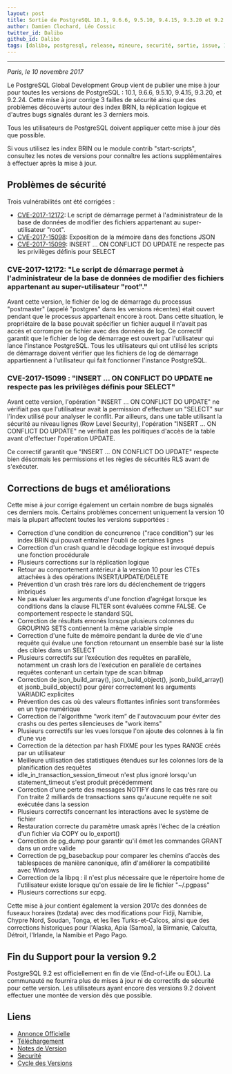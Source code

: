 ```yaml
---
layout: post
title: Sortie de PostgreSQL 10.1, 9.6.6, 9.5.10, 9.4.15, 9.3.20 et 9.2.24 
author: Damien Clochard, Léo Cossic
twitter_id: Dalibo
github_id: Dalibo
tags: [dalibo, postgresql, release, mineure, securité, sortie, issue, 10.1]
---
```


---

*Paris, le 10 novembre 2017*

Le PostgreSQL Global Development Group vient de publier une mise à jour pour toutes les versions de PostgreSQL : 10.1, 9.6.6, 9.5.10, 9.4.15, 9.3.20, et 9.2.24. Cette mise à jour corrige 3 failles de sécurité ainsi que des problèmes découverts autour des index BRIN, la réplication logique et d'autres bugs signalés durant les 3 derniers mois. 

Tous les utilisateurs de PostgreSQL doivent appliquer cette mise à jour dès que possible.

<!--MORE-->

Si vous utilisez les index BRIN ou le module contrib "start-scripts", consultez les notes de versions pour connaître les actions supplémentaires à effectuer après la mise à jour. 

## Problèmes de sécurité

Trois vulnérabilités ont été corrigées :

* [CVE-2017-12172](https://access.redhat.com/security/cve/CVE-2017-12172): Le script de démarrage permet à l'administrateur de la base de données de modifier des fichiers appartenant au super-utilisateur "root".
* [CVE-2017-15098](https://access.redhat.com/security/cve/CVE-2017-15098): Exposition de la mémoire dans des fonctions JSON 
* [CVE-2017-15099](https://access.redhat.com/security/cve/CVE-2017-15099): INSERT ... ON CONFLICT DO UPDATE ne respecte pas les privilèges définis pour SELECT

### CVE-2017-12172: "Le script de démarrage permet à l'administrateur de la base de données de modifier des fichiers appartenant au super-utilisateur "root"."

Avant cette version, le fichier de log de démarrage du processus "postmaster" (appelé "postgres" dans les versions récentes) était ouvert pendant que le processus appartenait encore à root. Dans cette situation, le propriétaire de la base pouvait spécifier un fichier auquel il n'avait pas accès et corrompre ce fichier avec des données de log. Ce correctif garantit que le fichier de log de démarrage est ouvert par l'utilisateur qui lance l'instance PostgreSQL. Tous les utilisateurs qui ont utilisé les scripts de démarrage doivent vérifier que les fichiers de log de démarrage appartiennent à l'utilisateur qui fait fonctionner l'instance PostgreSQL. 

### CVE-2017-15099 : "INSERT ... ON CONFLICT DO UPDATE ne respecte pas les privilèges définis pour SELECT"

Avant cette version, l'opération "INSERT ... ON CONFLICT DO UPDATE" ne vérifiait pas que l'utilisateur avait la permission d'effectuer un "SELECT" sur l'index utilisé pour analyser le conflit. Par ailleurs, dans une table utilisant la sécurité au niveau lignes (Row Level Security), l'opération "INSERT ... ON CONFLICT DO UPDATE" ne vérifiait pas les politiques d'accès de la table avant d'effectuer l'opération UPDATE.

Ce correctif garantit que "INSERT ... ON CONFLICT DO UPDATE" respecte bien désormais les permissions et les règles de sécurités RLS avant de s'exécuter.

## Corrections de bugs et améliorations 

Cette mise à jour corrige également un certain nombre de bugs signalés ces derniers mois. Certains problèmes concernent uniquement la version 10 mais la plupart affectent toutes les versions supportées :

* Correction d'une condition de concurrence ("race condition") sur les index BRIN qui pouvait entraîner l'oubli de certaines lignes
* Correction d'un crash quand le décodage logique est invoqué depuis une fonction procédurale 
* Plusieurs corrections sur la réplication logique
* Retour au comportement antérieur à la version 10 pour les CTEs attachées à des opérations INSERT/UPDATE/DELETE
* Prévention d'un crash très rare lors du déclenchement de triggers imbriqués
* Ne pas évaluer les arguments d'une fonction d’agrégat lorsque les conditions dans la clause FILTER sont évaluées comme FALSE. Ce comportement respecte le standard SQL
* Correction de résultats erronés lorsque plusieurs colonnes du GROUPING SETS contiennent la même variable simple
* Correction d'une fuite de mémoire pendant la durée de vie d'une requête qui évalue une fonction retournant un ensemble basé sur la liste des cibles dans un SELECT
* Plusieurs correctifs sur l’exécution des requêtes en parallèle, notamment un crash lors de l’exécution en parallèle de certaines requêtes contenant un certain type de scan bitmap
* Correction de json_build_array(), json_build_object(), jsonb_build_array() et jsonb_build_object() pour gérer correctement les arguments VARIADIC explicites
* Prévention des cas où des valeurs flottantes infinies sont transformées en un type numérique
* Correction de l'algorithme “work item” de l'autovacuum pour éviter des crashs ou des pertes silencieuses de "work items"
* Plusieurs correctifs sur les vues lorsque l'on ajoute des colonnes à la fin d'une vue
* Correction de la détection par hash FIXME  pour les types RANGE créés par un utilisateur
* Meilleure utilisation des statistiques étendues sur les colonnes lors de la planification des requêtes
* idle_in_transaction_session_timeout n'est plus ignoré lorsqu'un statement_timeout s'est produit précédemment
* Correction d'une perte des messages NOTIFY dans le cas très rare ou l'on traite 2 milliards de transactions sans qu'aucune requête ne soit exécutée dans la session
* Plusieurs correctifs concernant les interactions avec le système de fichier
* Restauration correcte du paramètre umask après l'échec de la création d'un fichier via COPY ou lo_export()
* Correction de pg_dump pour garantir qu'il émet les commandes GRANT dans un ordre valide
* Correction de pg_basebackup pour comparer les chemins d'accès des tablespaces de manière canonique, afin d'améliorer la compatibilité avec Windows
* Correction de la libpq : il n'est plus nécessaire que le répertoire home de l'utilisateur existe lorsque qu'on essaie de lire le fichier  "~/.pgpass"
* Plusieurs corrections sur ecpg.

Cette mise à jour contient également la version 2017c des données de fuseaux horaires (tzdata) avec des modifications pour Fidji, Namibie, Chypre Nord, Soudan, Tonga, et les îles Turks-et-Caïcos, ainsi que des corrections historiques pour l'Alaska, Apia (Samoa), la Birmanie, Calcutta, Détroit, l'Irlande, la Namibie et Pago Pago.

## Fin du Support pour la version 9.2

PostgreSQL 9.2 est officiellement en fin de vie (End-of-Life ou EOL). La communauté ne fournira plus de mises à jour ni de correctifs de sécurité pour cette version. Les utilisateurs ayant encore des versions 9.2 doivent effectuer une montée de version dès que possible. 

## Liens 

* [Annonce Officielle](https://www.postgresql.org/about/news/1801/)
* [Téléchargement](https://www.postgresql.org/download)
* [Notes de Version](https://www.postgresql.org/docs/current/static/release.html)
* [Securité](https://www.postgresql.org/support/security/)
* [Cycle des Versions](https://www.postgresql.org/support/versioning/)
